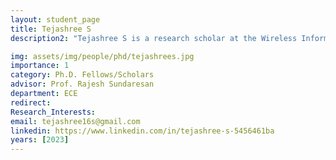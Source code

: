 ```yaml
---
layout: student_page
title: Tejashree S
description2: "Tejashree S is a research scholar at the Wireless Information Systems Lab, Department of Electrical & Communication Engineering. She is advised by Prof. Rajesh Sundaresan. She has completed her B.E in Electronics & Communication Engineering from RNS Institute of Technology, Bengaluru. She has worked for brief durations as an Associate Software Engineer at Accenture Solutions Pvt. Ltd. and as a Project Assistant in the Wireless Communications Lab with Prof. Neelesh Mehta, ECE, IISc. Her research interests are in the areas of Data Science, AI, ML, statistical modelling techniques and their applications to medical imaging analysis."

img: assets/img/people/phd/tejashrees.jpg
importance: 1
category: Ph.D. Fellows/Scholars 
advisor: Prof. Rajesh Sundaresan
department: ECE
redirect: 
Research_Interests:
email: tejashree16s@gmail.com
linkedin: https://www.linkedin.com/in/tejashree-s-5456461ba
years: [2023]
---
```


